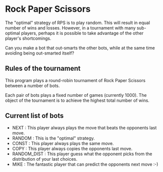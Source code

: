 # Rock Paper Scissors

The "optimal" strategy of RPS is to play random. This will result in equal
number of wins and losses. However, in a tournament with many sub-optimal
players, perhaps it is possible to take advantage of the other player's
shortcomings.

Can you make a bot that out-smarts the other bots, while at the same time
avoiding being out-smarted itself?

## Rules of the tournament
This program plays a round-robin tournament of Rock Paper Scissors between a
number of bots.

Each pair of bots plays a fixed number of games (currently 1000). The object
of the tournament is to achieve the highest total number of wins.

## Current list of bots

* NEXT        : This player always plays the move that beats the opponents last move.
* RANDOM      : This is the "optimal" strategy.
* CONST       : This player always plays the same move.
* COPY        : This player always copies the opponents last move.
* RANDOM_DIST : This player guess what the opponent picks from the distribution of your last choices.
* MIKE        : The fantastic player that can predict the opponents next move :-)
